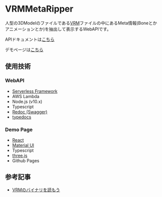 # VRMMetaRipper

人型の3DModelのファイルである[VRM](https://vrm.dev/)ファイルの中にあるMeta情報(Boneとかアニメーションとか)を抽出して表示するWebAPIです。

APIドキュメントは[こちら](https://takukobayashi.github.io/NodeVrmMetaRipper/swagger/)

デモページは[こちら](https://takukobayashi.github.io/NodeVrmMetaRipper/)

## 使用技術

### WebAPI
 * [Serverless Framework](https://github.com/serverless/serverless)
 * AWS Lambda
 * Node.js (v10.x)
 * Typescript
 * [Redoc (Swagger)](https://github.com/Redocly/redoc)
 * [typedocs](https://github.com/alvarorahul/TypeDocs)

### Demo Page
 * [React](https://github.com/facebook/react)
 * [Material UI](https://material-ui.com/)
 * Typescript
 * [three.js](https://threejs.org/)
 * Github Pages

## 参考記事
 * [VRMのバイナリを読もう](https://speakerdeck.com/m2wasabi/vrmmian-qiang-hui-03-vrmfalsebainariwodu-mou-vrm-lan-biao-shi-wobao-su-nisuru)